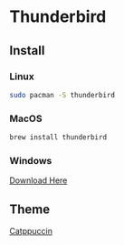 # Thunderbird

## Install

### Linux

```sh
sudo pacman -S thunderbird
```

### MacOS

```sh
brew install thunderbird
```

### Windows

[Download Here](https://www.thunderbird.net/en-US/download/)

## Theme

[Catppuccin](https://github.com/catppuccin/thunderbird)
